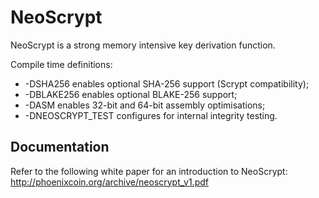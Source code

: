 NeoScrypt
=========

NeoScrypt is a strong memory intensive key derivation function.

Compile time definitions:
 - -DSHA256 enables optional SHA-256 support (Scrypt compatibility);
 - -DBLAKE256 enables optional BLAKE-256 support;
 - -DASM enables 32-bit and 64-bit assembly optimisations;
 - -DNEOSCRYPT_TEST configures for internal integrity testing.


Documentation
-------------

Refer to the following white paper for an introduction to NeoScrypt:
http://phoenixcoin.org/archive/neoscrypt_v1.pdf

